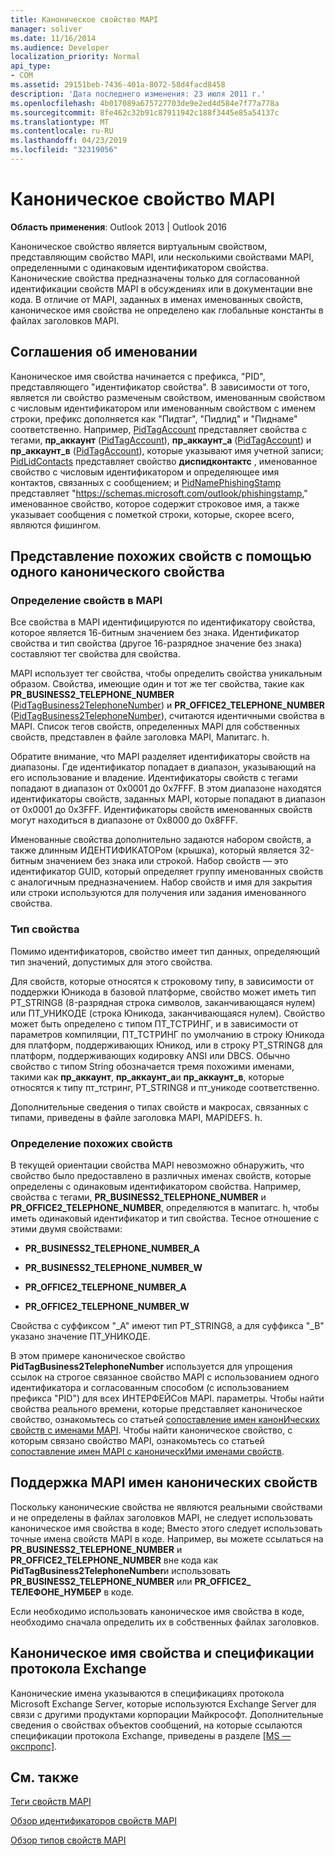 ```yaml
---
title: Каноническое свойство MAPI
manager: soliver
ms.date: 11/16/2014
ms.audience: Developer
localization_priority: Normal
api_type:
- COM
ms.assetid: 29151beb-7436-401a-8072-58d4facd8458
description: 'Дата последнего изменения: 23 июля 2011 г.'
ms.openlocfilehash: 4b017089a675727703de9e2ed4d584e7f77a778a
ms.sourcegitcommit: 8fe462c32b91c87911942c188f3445e85a54137c
ms.translationtype: MT
ms.contentlocale: ru-RU
ms.lasthandoff: 04/23/2019
ms.locfileid: "32319056"
---
```

# <a name="mapi-canonical-properties"></a>Каноническое свойство MAPI

  
  
**Область применения**: Outlook 2013 | Outlook 2016 
  
Каноническое свойство является виртуальным свойством, представляющим свойство MAPI, или несколькими свойствами MAPI, определенными с одинаковым идентификатором свойства. Канонические свойства предназначены только для согласованной идентификации свойств MAPI в обсуждениях или в документации вне кода. В отличие от MAPI, заданных в именах именованных свойств, каноническое имя свойства не определено как глобальные константы в файлах заголовков MAPI.
  
## <a name="naming-conventions"></a>Соглашения об именовании

Каноническое имя свойства начинается с префикса, "PID", представляющего "идентификатор свойства". В зависимости от того, является ли свойство размеченым свойством, именованным свойством с числовым идентификатором или именованным свойством с именем строки, префикс дополняется как "Пидтаг", "Пидлид" и "Пиднаме" соответственно. Например, [PidTagAccount](pidtagaccount-canonical-property.md) представляет свойства с тегами, **пр_аккаунт** ([PidTagAccount](pidtagaccount-canonical-property.md)), **пр_аккаунт_а** ([PidTagAccount](pidtagaccount-canonical-property.md)) и **пр_аккаунт_в** ([PidTagAccount](pidtagaccount-canonical-property.md)), которые указывают имя учетной записи; [PidLidContacts](pidlidcontacts-canonical-property.md) представляет свойство **диспидконтактс** , именованное свойство с числовым идентификатором и определяющее имя контактов, связанных с сообщением; и [PidNamePhishingStamp](pidnamephishingstamp-canonical-property.md) представляет "https://schemas.microsoft.com/outlook/phishingstamp," именованное свойство, которое содержит строковое имя, а также указывает сообщения с пометкой строки, которые, скорее всего, являются фишингом. 
  
## <a name="representing-similar-properties-using-one-canonical-property"></a>Представление похожих свойств с помощью одного канонического свойства

### <a name="identifying-properties-in-mapi"></a>Определение свойств в MAPI

Все свойства в MAPI идентифицируются по идентификатору свойства, которое является 16-битным значением без знака. Идентификатор свойства и тип свойства (другое 16-разрядное значение без знака) составляют тег свойства для свойства. 
  
MAPI использует тег свойства, чтобы определить свойства уникальным образом. Свойства, имеющие один и тот же тег свойства, такие как **PR_BUSINESS2_TELEPHONE_NUMBER** ([PidTagBusiness2TelephoneNumber](pidtagbusiness2telephonenumber-canonical-property.md)) и **PR_OFFICE2_TELEPHONE_NUMBER** ([PidTagBusiness2TelephoneNumber](pidtagbusiness2telephonenumber-canonical-property.md)), считаются идентичными свойства в MAPI. Список тегов свойств, определенных MAPI для собственных свойств, представлен в файле заголовка MAPI, Мапитагс. h.
  
Обратите внимание, что MAPI разделяет идентификаторы свойств на диапазоны. Где идентификатор попадает в диапазон, указывающий на его использование и владение. Идентификаторы свойств с тегами попадают в диапазон от 0x0001 до 0x7FFF. В этом диапазоне находятся идентификаторы свойств, заданных MAPI, которые попадают в диапазон от 0x0001 до 0x3FFF. Идентификаторы свойств именованных свойств могут находиться в диапазоне от 0x8000 до 0x8FFF. 
  
Именованные свойства дополнительно задаются набором свойств, а также длинным ИДЕНТИФИКАТОРом (крышка), который является 32-битным значением без знака или строкой. Набор свойств — это идентификатор GUID, который определяет группу именованных свойств с аналогичным предназначением. Набор свойств и имя для закрытия или строки используются для получения или задания именованного свойства.
  
### <a name="property-type"></a>Тип свойства

Помимо идентификаторов, свойство имеет тип данных, определяющий тип значений, допустимых для этого свойства.
  
Для свойств, которые относятся к строковому типу, в зависимости от поддержки Юникода в базовой платформе, свойство может иметь тип PT_STRING8 (8-разрядная строка символов, заканчивающаяся нулем) или ПТ_УНИКОДЕ (строка Юникода, заканчивающаяся нулем). Свойство может быть определено с типом ПТ_ТСТРИНГ, и в зависимости от параметров компиляции, ПТ_ТСТРИНГ по умолчанию в строку Юникода для платформ, поддерживающих Юникод, или в строку PT_STRING8 для платформ, поддерживающих кодировку ANSI или DBCS. Обычно свойство с типом String обозначается тремя похожими именами, такими как **пр_аккаунт**, **пр_аккаунт_а**и **пр_аккаунт_в**, которые относятся к типу пт_тстринг, PT_STRING8 и пт_уникоде соответственно.
  
Дополнительные сведения о типах свойств и макросах, связанных с типами, приведены в файле заголовка MAPI, MAPIDEFS. h.
  
### <a name="identifying-similar-properties"></a>Определение похожих свойств

В текущей ориентации свойства MAPI невозможно обнаружить, что свойство было предоставлено в различных именах свойств, которые определены с одинаковым идентификатором свойства. Например, свойства с тегами, **PR_BUSINESS2_TELEPHONE_NUMBER** и **PR_OFFICE2_TELEPHONE_NUMBER**, определяются в мапитагс. h, чтобы иметь одинаковый идентификатор и тип свойства. Тесное отношение с этими двумя свойствами:
  
- **PR_BUSINESS2_TELEPHONE_NUMBER_A**
    
- **PR_BUSINESS2_TELEPHONE_NUMBER_W**
    
- **PR_OFFICE2_TELEPHONE_NUMBER_A**
    
- **PR_OFFICE2_TELEPHONE_NUMBER_W**
    
Свойства с суффиксом "_А" имеют тип PT_STRING8, а для суффикса "_В" указано значение ПТ_УНИКОДЕ.
  
В этом примере каноническое свойство **PidTagBusiness2TelephoneNumber** используется для упрощения ссылок на строгое связанное свойство MAPI с использованием одного идентификатора и согласованным способом (с использованием префикса "PID") для всех ИНТЕРФЕЙСов MAPI. параметры. Чтобы найти свойства реального времени, которые представляет каноническое свойство, ознакомьтесь со статьей [сопоставление имен канонИческих свойств с именами MAPI](mapping-canonical-property-names-to-mapi-names.md). Чтобы найти каноническое свойство, с которым связано свойство MAPI, ознакомьтесь со статьей [сопоставление имен MAPI с каноническИми именами свойств](mapping-mapi-names-to-canonical-property-names.md).
  
## <a name="mapi-support-of-canonical-property-names"></a>Поддержка MAPI имен канонических свойств

Поскольку канонические свойства не являются реальными свойствами и не определены в файлах заголовков MAPI, не следует использовать каноническое имя свойства в коде; Вместо этого следует использовать точные имена свойств MAPI в коде. Например, вы можете ссылаться на **PR_BUSINESS2_TELEPHONE_NUMBER** и **PR_OFFICE2_TELEPHONE_NUMBER** вне кода как **PidTagBusiness2TelephoneNumber**и использовать **PR_BUSINESS2_TELEPHONE_NUMBER** или **PR_OFFICE2_ ТЕЛЕФОНЕ_НУМБЕР** в коде. 
  
Если необходимо использовать каноническое имя свойства в коде, необходимо сначала определить их в собственных файлах заголовков.
  
## <a name="canonical-property-names-and-exchange-protocol-specifications"></a>Каноническое имя свойства и спецификации протокола Exchange

Канонические имена указываются в спецификациях протокола Microsoft Exchange Server, которые используются Exchange Server для связи с другими продуктами корпорации Майкрософт. Дополнительные сведения о свойствах объектов сообщений, на которые ссылаются спецификации протокола Exchange, приведены в разделе [[MS — окспропс]](https://msdn.microsoft.com/library/f6ab1613-aefe-447d-a49c-18217230b148%28Office.15%29.aspx).
  
## <a name="see-also"></a>См. также



[Теги свойств MAPI](mapi-property-tags.md)
  
[Обзор идентификаторов свойств MAPI](mapi-property-identifier-overview.md)
  
[Обзор типов свойств MAPI](mapi-property-type-overview.md)

